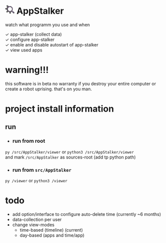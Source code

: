 # <img width=auto height="30" src="https://raw.githubusercontent.com/PlayerG9/AppStalker/master/README.assets/icon.png" alt="app-icon"> AppStalker

watch what programm you use and when

✓ app-stalker (collect data)  
✓ configure app-stalker  
✓ enable and disable autostart of app-stalker  
✓ view used apps

# warning!!!

this software is in beta
no warranty
if you destroy your entire computer or create a robot uprising. that's on you man.

# project install information

## run

- ### run from root

`py /src/AppStalker/viewer`
or
`python3 /src/AppStalker/viewer`  
and mark `/src/AppStalker` as sources-root (add tp python path)

- ### run from `src/AppStalker`

`py /viewer`
or
`python3 /viewer`


# todo

- add option/interface to configure auto-delete time (currently ~6 months)
- data-collection per user
- change view-modes
  - time-based (timeline) (current)
  - day-based (apps and time/app)
